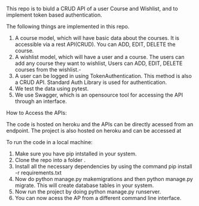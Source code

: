 This repo is to biuld a CRUD API of a user Course and Wishlist, and to implement token based authentication.

The following things are implemented in this repo.
  1. A course model, which will have basic data about the courses. It is accessible via a rest API(CRUD). You can ADD, EDIT, DELETE the course. 
  2. A wishlist model, which will have a user and a course. The users can add any course they want to wishlist, Users can ADD, EDIT, DELETE courses from the wishlist.-
  3. A user can be logged in using TokenAuthentication. This method is also a CRUD API. Standard Auth Library is used for authentication.
  4. We test the data using pytest.
  5. We use Swagger, which is an opensource tool for accessing the API through an interface.

How to Access the APIs:

  The code is hosted on heroku and the APIs can be directly acessed from an endpoint. The project is also hosted on heroku and can be accessed at  
    
To run the code in a local machine:
  1. Make sure you have pip intstalled in your system.
  2. Clone the repo into a folder .
  3. Install all the necessary dependencies by using the command pip install -r requirements.txt
  4. Now do python manage.py makemigrations and then python manage.py migrate. This will create database tables in your system.
  5. Now run the project by doing python manage.py runserver.
  6. You can now acess the AP from a different command line interface.
  
  
